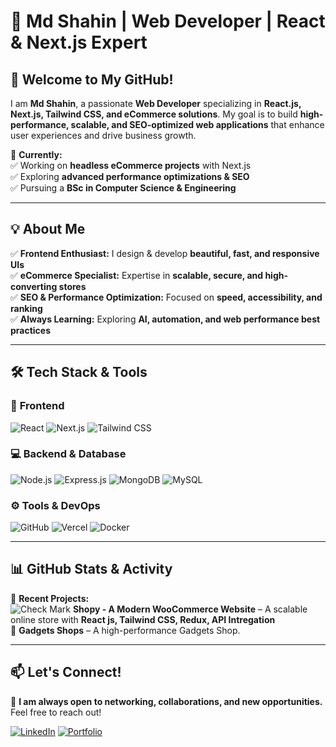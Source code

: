 # 🚀 Md Shahin | Web Developer | React & Next.js Expert  


## 👋 Welcome to My GitHub!  

I am **Md Shahin**, a passionate **Web Developer** specializing in **React.js, Next.js, Tailwind CSS, and eCommerce solutions**. My goal is to build **high-performance, scalable, and SEO-optimized web applications** that enhance user experiences and drive business growth.  

📌 **Currently:**  
✅ Working on **headless eCommerce projects** with Next.js  
✅ Exploring **advanced performance optimizations & SEO**  
✅ Pursuing a **BSc in Computer Science & Engineering**  

---

## 💡 **About Me**  

✅ **Frontend Enthusiast:** I design & develop **beautiful, fast, and responsive UIs**  
✅ **eCommerce Specialist:** Expertise in **scalable, secure, and high-converting stores**   
✅ **SEO & Performance Optimization:** Focused on **speed, accessibility, and ranking**  
✅ **Always Learning:** Exploring **AI, automation, and web performance best practices**  

---

## 🛠 **Tech Stack & Tools**  

### 🚀 **Frontend**  
![React](https://img.shields.io/badge/React-61DAFB?style=for-the-badge&logo=react&logoColor=black)  ![Next.js](https://img.shields.io/badge/Next.js-000000?style=for-the-badge&logo=next.js&logoColor=white)  ![Tailwind CSS](https://img.shields.io/badge/TailwindCSS-38B2AC?style=for-the-badge&logo=tailwind-css&logoColor=white)  

### 💻 **Backend & Database**  
![Node.js](https://img.shields.io/badge/Node.js-339933?style=for-the-badge&logo=node.js&logoColor=white)  ![Express.js](https://img.shields.io/badge/Express.js-000000?style=for-the-badge&logo=express&logoColor=white)  ![MongoDB](https://img.shields.io/badge/MongoDB-47A248?style=for-the-badge&logo=mongodb&logoColor=white) 
![MySQL](https://img.shields.io/badge/MySQL-4479A1?style=for-the-badge&logo=mysql&logoColor=white)  

### ⚙️ **Tools & DevOps**  
![GitHub](https://img.shields.io/badge/GitHub-181717?style=for-the-badge&logo=github&logoColor=white) ![Vercel](https://img.shields.io/badge/Vercel-000000?style=for-the-badge&logo=vercel&logoColor=white)  ![Docker](https://img.shields.io/badge/Docker-2496ED?style=for-the-badge&logo=docker&logoColor=white)  

---

## 📊 **GitHub Stats & Activity**  


🚀 **Recent Projects:**  
![Check Mark](https://img.shields.io/badge/-✔️-green?style=for-the-badge) **Shopy - A Modern WooCommerce Website** – A scalable online store with **React js, Tailwind CSS, Redux, API Intregation**  
🔹 **Gadgets Shops** – A high-performance Gadgets Shop.  

---

## 📫 **Let's Connect!**  

🚀 **I am always open to networking, collaborations, and new opportunities.** Feel free to reach out!  

[![LinkedIn](https://img.shields.io/badge/LinkedIn-0A66C2?style=for-the-badge&logo=linkedin&logoColor=white)](https://www.linkedin.com/in/mdshahinme/)
[![Portfolio](https://img.shields.io/badge/Portfolio-FF5722?style=for-the-badge&logo=firefox&logoColor=white)](https://mdshahin.me)  
